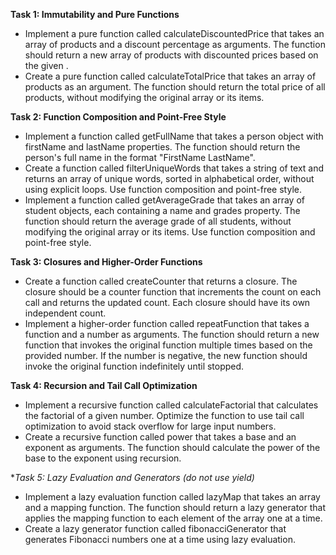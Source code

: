 **Task 1: Immutability and Pure Functions**
- Implement a pure function called calculateDiscountedPrice that takes an array of products and a discount percentage as arguments. The function should return a new array of products with discounted prices based on the given .
- Create a pure function called calculateTotalPrice that takes an array of products as an argument. The function should return the total price of all products, without modifying the original array or its items.<br>

**Task 2: Function Composition and Point-Free Style**
- Implement a function called getFullName that takes a person object with firstName and lastName properties. The function should return the person's full name in the format "FirstName LastName".
- Create a function called filterUniqueWords that takes a string of text and returns an array of unique words, sorted in alphabetical order, without using explicit loops. Use function composition and point-free style.
- Implement a function called getAverageGrade that takes an array of student objects, each containing a name and grades property. The function should return the average grade of all students, without modifying the original array or its items. Use function composition and point-free style.<br>

**Task 3: Closures and Higher-Order Functions** 
- Create a function called createCounter that returns a closure. The closure should be a counter function that increments the count on each call and returns the updated count. Each closure should have its own independent count.
- Implement a higher-order function called repeatFunction that takes a function and a number as arguments. The function should return a new function that invokes the original function multiple times based on the provided number. If the number is negative, the new function should invoke the original function indefinitely until stopped.<br>

**Task 4: Recursion and Tail Call Optimization** 
- Implement a recursive function called calculateFactorial that calculates the factorial of a given number. Optimize the function to use tail call optimization to avoid stack overflow for large input numbers.
- Create a recursive function called power that takes a base and an exponent as arguments. The function should calculate the power of the base to the exponent using recursion.<br>

**Task 5: Lazy Evaluation and Generators (*do not use yield)**
- Implement a lazy evaluation function called lazyMap that takes an array and a mapping function. The function should return a lazy generator that applies the mapping function to each element of the array one at a time.
- Create a lazy generator function called fibonacciGenerator that generates Fibonacci numbers one at a time using lazy evaluation.<br>

